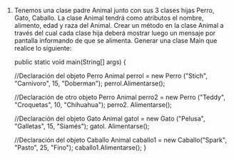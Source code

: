 1. Tenemos una clase padre Animal junto con sus 3 clases hijas Perro, Gato, Caballo.
   La clase Animal tendrá como atributos el nombre, alimento, edad y raza del Animal.
   Crear un método en la clase Animal a través del cual cada clase hija deberá mostrar luego un
   mensaje por pantalla informando de que se alimenta.
   Generar una clase Main que realice lo
   siguiente:

   public static void main(String[] args) {

   //Declaración del objeto Perro
   Animal perrol = new Perro ("Stich", "Carnivoro", 15, "Doberman"); 
    perrol.Alimentarse();

   //Declaración de otro objeto Perro Animal perro2 = new Perro ("Teddy", "Croquetas", 10, "Chihuahua"); 
     perro2. Alimentarse();

   //Declaración del objeto Gato Animal gatol = new Gato ("Pelusa", "Galletas", 15, "Siamés"); 
     gatol. Alimentarse();
   
   //Declaración del objeto Caballo Animal caballo1 = new Caballo("Spark", "Pasto", 25, "Fino"); 
     caballo1.Alimentarse();
}